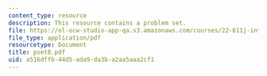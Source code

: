 ```yaml
---
content_type: resource
description: This resource contains a problem set.
file: https://ol-ocw-studio-app-qa.s3.amazonaws.com/courses/22-611j-introduction-to-plasma-physics-i-fall-2006/a516dffb44d5ada9da3ba2aa5aaa2cf1_pset8.pdf
file_type: application/pdf
resourcetype: Document
title: pset8.pdf
uid: a516dffb-44d5-ada9-da3b-a2aa5aaa2cf1
---
```


